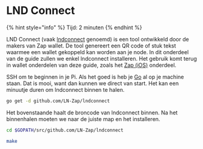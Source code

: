 # LND Connect

{% hint style="info" %}
Tijd: 2 minuten
{% endhint %}

LND Connect \(vaak [lndconnect](https://github.com/LN-Zap/lndconnect) genoemd\) is een tool ontwikkeld door de makers van Zap wallet. De tool genereert een QR code of stuk tekst waarmee een wallet gekoppeld kan worden aan je node. In dit onderdeel van de guide zullen we enkel lndconnect installeren. Het gebruik komt terug in wallet onderdelen van deze guide, zoals het [Zap \(iOS\)](https://node.bitdeal.nl/ios/zap) onderdeel.

SSH om te beginnen in je Pi. Als het goed is heb je [Go](https://node.bitdeal.nl/raspberry-pi/algemene-dependencies-installeren#golang) al op je machine staan. Dat is mooi, want dan kunnen we direct van start. Het kan een minuutje duren om lndconnect binnen te halen.

```bash
go get -d github.com/LN-Zap/lndconnect
```

Het bovenstaande haalt de broncode van lndconnect binnen. Na het binnenhalen moeten we naar de juiste map en het installeren.

```bash
cd $GOPATH/src/github.com/LN-Zap/lndconnect
```

```bash
make
```
